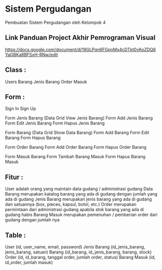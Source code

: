 # Sistem Pergudangan
Pembuatan Sistem Pergudangan oleh Kelompok 4
## Link Panduan Project Akhir Pemrograman Visual
https://docs.google.com/document/d/19GLPqn6FGpnMx4cDTkt0vKoZDQ6YaGBKa8BFSxH-RNw/edit

## Class :
Users
Barang
Jenis Barang
Order
Masuk

## Form :
Sign In
Sign Up

Form Jenis Barang (Data Grid View Jenis Barang)
Form Add Jenis Barang
Form Edit Jenis Barang
Form Hapus Jenis Barang

Form Barang (Data Grid Show Data Barang)
Form Add Barang
Form Edit Barang
Form Hapus Barang

Form Order Barang
Form Add Order Barang
Form Hapus Order Barang

Form Masuk Barang
Form Tambah Barang Masuk
Form Hapus Barang Masuk

## Fitur :
User adalah orang yang maintain data gudang / administrasi gudang
Data Barang merupakan katalog barang yang ada di gudang dengan jumlah yang ada di gudang
Jenis Barang merupakan jenis barang yang ada di gudang dan satuannya (box, pieces, kapsul, botol, etc.)
Order merupakan permintaan dari administrasi gudang apabila stok barang yang ada di gudang habis
Barang Masuk merupakan pemenuhan / pemberian order dari gudang dengan jumlah nya


## Table :
User (id, user_name, email, password)
Jenis Barang (id_jenis_barang, jenis_barang, satuan)
Barang (id_barang, id_jenis_barang, barang, stock)
Order (id, id_barang, tanggal order, jumlah order, status)
Barang Masuk (id, id_order, jumlah masuk)
